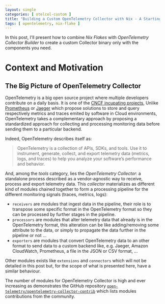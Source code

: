 ```yaml
---
layout: single
categories: [ otelcol-custom ]
title: "Building a Custom OpenTelemetry Collector with Nix - A Starting Point"
tags: [ opentelemetry, nix-flake ]
---
```


In this post, I'll present how to combine *Nix Flakes* with *OpenTelemetry Collector Builder* to create a custom Collector binary only with the components you need.
<!--more-->

# Context and Motivation

## The Big Picture of OpenTelemetry Collector

OpenTelemetry is a big open source project where multiple developers contribute on a daily basis.
It is one of the [CNCF incupating projects](https://www.cncf.io/projects/opentelemetry/), 
Unlike [Prometheus](https://www.cncf.io/projects/prometheus/) or [Jaeger](https://www.cncf.io/projects/jaeger/) which propose solutions to store and query respectively metrics and traces emited by software in Cloud environments, OpenTelemetry takes a complementary approach by proposing a standardized approach for collecting and processing monitoring data before sending them to a particular backend.

Indeed, OpenTelemetry describes itself as:

> OpenTelemetry is a collection of APIs, SDKs, and tools.
> Use it to instrument, generate, collect, and export telemetry data (metrics, logs, and traces) to help you analyze your software’s performance and behavior.

And, among the *tools* category, lies the *OpenTelemetry Collector*: a standalone process described as a vendor-agnostic way to receive, process and export telemetry data.
This *collector* materializes as different kind of modules chained together to form a processing pipeline for the different monitoring signals (traces, metrics, logs):

- `receivers` are modules that ingest data in the pipeline, their role is to transpose some specific format in the OpenTelemetry format so they can be processed by further stages in the pipeline.
- `processors` are modules that alter telemetry data that already is in the OpenTelemetry format, this alteration can be like adding/removing some attribute to the data, or simply to propagate the data further in the pipeline or not ...
- `exporters` are modules that convert OpenTelemetry data to an other format to send data to a custom backend like, e.g. Jaeger, Amazon CloudWatch, Prometheus, a file in the JSON or CSV format, ...

Other modules exists like `extensions` and `connectors` which will not be detailed in this post but, for the scope of what is presented here, have a similar behaviour.

The number of modules for OpenTelemetry Collector is high and ever increasing as demonstrates the GitHub repository [`open-telemetry/opentelemetry-collector-contrib`](https://github.com/open-telemetry/opentelemetry-collector-contrib) which lists modules contributions from the community.

## 